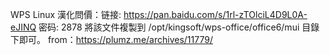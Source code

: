 WPS Linux 漢化問價：链接: https://pan.baidu.com/s/1rl-zTOlciL4D9L0A-eJINQ  密码: 2878
將該文件複製到 /opt/kingsoft/wps-office/office6/mui 目錄下即可。
from：https://plumz.me/archives/11779/
